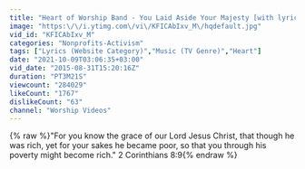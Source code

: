 ```yaml
---
title: "Heart of Worship Band - You Laid Aside Your Majesty [with lyrics]"
image: "https:\/\/i.ytimg.com\/vi\/KFICAbIxv_M\/hqdefault.jpg"
vid_id: "KFICAbIxv_M"
categories: "Nonprofits-Activism"
tags: ["Lyrics (Website Category)","Music (TV Genre)","Heart"]
date: "2021-10-09T03:06:35+03:00"
vid_date: "2015-08-31T15:20:16Z"
duration: "PT3M21S"
viewcount: "284029"
likeCount: "1767"
dislikeCount: "63"
channel: "Worship Videos"
---
```

{% raw %}&quot;For you know the grace of our Lord Jesus Christ, that though he was rich, yet for your sakes he became poor, so that you through his poverty might become rich.&quot; 2 Corinthians 8:9{% endraw %}
